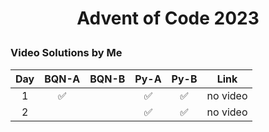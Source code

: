 # <p align="center">Advent of Code 2023</p>
### Video Solutions by Me

|  Day  | BQN-A | BQN-B | Py-A  | Py-B  |   Link   |
| :---: | :---: | :---: | :---: | :---: | :------: |
|   1   |   ✅   |       |   ✅   |   ✅   | no video |
|   2   |       |       |   ✅   |   ✅   | no video |
